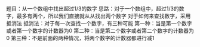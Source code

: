题目：从一个数组中找出超过1/3的数字
思路：对于一个数组中，超过1/3的数字，最多有两个，所以我们直接就从从找出两个数字
对于如何来查找数字，采用抵消法
抵消法：对于每一次查找一个数字，有三种可能
第一种：当是第一个数字或者第一个数字的计数器为0
第二种：当是第二个数字或者第二个数字的计数器为0
第三种：不是前面的两种情况，将两个数字的计数器都进行减1

